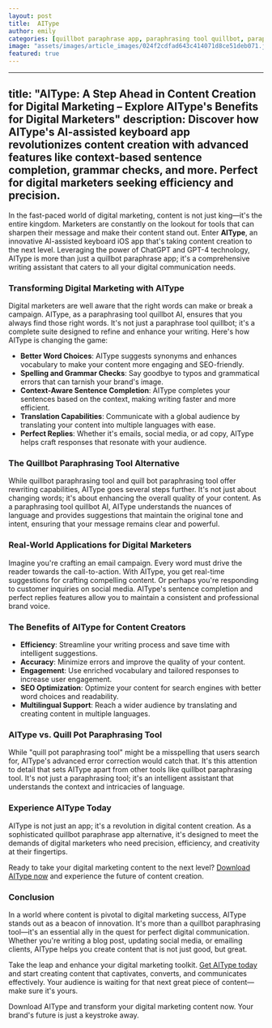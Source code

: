 ```yaml
---
layout: post
title:  AIType
author: emily
categories: [quillbot paraphrase app, paraphrasing tool quillbot, paraphrasing tool quillbot ai, paraphrase tool quillbot, quillbot paraphrasing tool, quill bot paraphrasing tool, quill pot paraphrasing tool]
image: "assets/images/article_images/024f2cdfad643c414071d8ce51deb071.jpg"
featured: true
---
```


---
title: "AIType: A Step Ahead in Content Creation for Digital Marketing – Explore AIType's Benefits for Digital Marketers"
description: Discover how AIType's AI-assisted keyboard app revolutionizes content creation with advanced features like context-based sentence completion, grammar checks, and more. Perfect for digital marketers seeking efficiency and precision.
---

In the fast-paced world of digital marketing, content is not just king—it's the entire kingdom. Marketers are constantly on the lookout for tools that can sharpen their message and make their content stand out. Enter **AIType**, an innovative AI-assisted keyboard iOS app that's taking content creation to the next level. Leveraging the power of ChatGPT and GPT-4 technology, AIType is more than just a quillbot paraphrase app; it's a comprehensive writing assistant that caters to all your digital communication needs.

### Transforming Digital Marketing with AIType

Digital marketers are well aware that the right words can make or break a campaign. AIType, as a paraphrasing tool quillbot AI, ensures that you always find those right words. It's not just a paraphrase tool quillbot; it's a complete suite designed to refine and enhance your writing. Here's how AIType is changing the game:

- **Better Word Choices**: AIType suggests synonyms and enhances vocabulary to make your content more engaging and SEO-friendly.
- **Spelling and Grammar Checks**: Say goodbye to typos and grammatical errors that can tarnish your brand's image.
- **Context-Aware Sentence Completion**: AIType completes your sentences based on the context, making writing faster and more efficient.
- **Translation Capabilities**: Communicate with a global audience by translating your content into multiple languages with ease.
- **Perfect Replies**: Whether it's emails, social media, or ad copy, AIType helps craft responses that resonate with your audience.

### The Quillbot Paraphrasing Tool Alternative

While quillbot paraphrasing tool and quill bot paraphrasing tool offer rewriting capabilities, AIType goes several steps further. It's not just about changing words; it's about enhancing the overall quality of your content. As a paraphrasing tool quillbot AI, AIType understands the nuances of language and provides suggestions that maintain the original tone and intent, ensuring that your message remains clear and powerful.

### Real-World Applications for Digital Marketers

Imagine you're crafting an email campaign. Every word must drive the reader towards the call-to-action. With AIType, you get real-time suggestions for crafting compelling content. Or perhaps you're responding to customer inquiries on social media. AIType's sentence completion and perfect replies features allow you to maintain a consistent and professional brand voice.

### The Benefits of AIType for Content Creators

- **Efficiency**: Streamline your writing process and save time with intelligent suggestions.
- **Accuracy**: Minimize errors and improve the quality of your content.
- **Engagement**: Use enriched vocabulary and tailored responses to increase user engagement.
- **SEO Optimization**: Optimize your content for search engines with better word choices and readability.
- **Multilingual Support**: Reach a wider audience by translating and creating content in multiple languages.

### AIType vs. Quill Pot Paraphrasing Tool

While "quill pot paraphrasing tool" might be a misspelling that users search for, AIType's advanced error correction would catch that. It's this attention to detail that sets AIType apart from other tools like quillbot paraphrasing tool. It's not just a paraphrasing tool; it's an intelligent assistant that understands the context and intricacies of language.

### Experience AIType Today

AIType is not just an app; it's a revolution in digital content creation. As a sophisticated quillbot paraphrase app alternative, it's designed to meet the demands of digital marketers who need precision, efficiency, and creativity at their fingertips.

Ready to take your digital marketing content to the next level? [Download AIType now](https://apps.apple.com/us/app/aitype-grammar-check-keyboard/id6469163944) and experience the future of content creation.

### Conclusion

In a world where content is pivotal to digital marketing success, AIType stands out as a beacon of innovation. It's more than a quillbot paraphrasing tool—it's an essential ally in the quest for perfect digital communication. Whether you're writing a blog post, updating social media, or emailing clients, AIType helps you create content that is not just good, but great.

Take the leap and enhance your digital marketing toolkit. [Get AIType today](https://apps.apple.com/us/app/aitype-grammar-check-keyboard/id6469163944) and start creating content that captivates, converts, and communicates effectively. Your audience is waiting for that next great piece of content—make sure it's yours.

Download AIType and transform your digital marketing content now. Your brand's future is just a keystroke away.